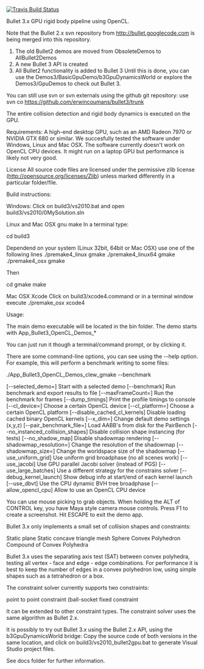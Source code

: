 [![Travis Build Status](https://api.travis-ci.org/bulletphysics/bullet3.png?branch=master)](https://travis-ci.org/bulletphysics/bullet3)

Bullet 3.x GPU rigid body pipeline using OpenCL.

Note that the Bullet 2.x svn repository from http://bullet.googlecode.com
is being merged into this repository. 

1) The old Bullet2 demos are moved from ObsoleteDemos to AllBullet2Demos
2) A new Bullet 3 API is created
3) All Bullet2 functionality is added to Bullet 3
Until this is done, you can use the Demos3/BasicGpuDemo/b3GpuDynamicsWorld
or explore the Demos3/GpuDemos to check out Bullet 3.

You can still use svn or svn externals using the github git repository: use svn co https://github.com/erwincoumans/bullet3/trunk

The entire collision detection and rigid body dynamics is executed on the GPU.

Requirements:
A high-end desktop GPU, such as an AMD Radeon 7970 or NVIDIA GTX 680 or similar.
We succesfully tested the software under Windows, Linux and Mac OSX.
The software currently doesn't work on OpenCL CPU devices. It might run
on a laptop GPU but performance is likely not very good.


License
All source code files are licensed under the permissive zlib license
(http://opensource.org/licenses/Zlib) unless marked differently in a particular folder/file.


Build instructions:

Windows:
Click on build3/vs2010.bat and open build3/vs2010/0MySolution.sln

Linux and Mac OSX gnu make
In a terminal type:

cd build3

Dependend on your system (Linux 32bit, 64bit or Mac OSX) use one of the following lines
./premake4_linux gmake
./premake4_linux64 gmake
./premake4_osx gmake

Then

cd gmake
make

Mac OSX Xcode
Click on build3/xcode4.command or in a terminal window execute
./premake_osx xcode4

Usage:

The main demo executable will be located in the bin folder.
The demo starts with App_Bullet3_OpenCL_Demos_*

You can just run it though a terminal/command prompt, or by clicking it.


There are some command-line options, you can see using the --help option. For example, this will perform a benchmark writing to some files:

./App_Bullet3_OpenCL_Demos_clew_gmake --benchmark

[--selected_demo=<int>]             Start with a selected demo
[--benchmark]                       Run benchmark and export results to file 
[--maxFrameCount=<int>]             Run the benchmark for <int> frames
[--dump_timings]                    Print the profile timings to console
[--cl_device=<int>]                 Choose a certain OpenCL device
[--cl_platform=<int>]               Choose a certain OpenCL platform
[--disable_cached_cl_kernels]       Disable loading cached binary OpenCL kernels
[--x_dim=<int>]                     Change default demo settings (x,y,z)
[--pair_benchmark_file=<filename>]  Load AABB's from disk for the PairBench
[--no_instanced_collision_shapes]   Disable collision shape instancing (for tests)
[--no_shadow_map]                   Disable shadowmap rendering
[--shadowmap_resolution=<int>]      Change the resolution of the shadowmap
[--shadowmap_size=<int>]            Change the worldspace size of the shadowmap
[--use_uniform_grid]                Use uniform grid broadphase (no all scenes work)
[--use_jacobi]                      Use GPU parallel Jacobi solver (instead of PGS)
[--use_large_batches]               Use a different strategy for the constrains solver
[--debug_kernel_launch]             Show debug info at start/end of each kernel launch
[--use_dbvt]                        Use the CPU dynamic BVH tree broadphase
[--allow_opencl_cpu]                Allow to use an OpenCL CPU device


You can use mouse picking to grab objects. When holding the ALT of CONTROL key, you have Maya style camera mouse controls.
Press F1 to create a screenshot. Hit ESCAPE to exit the demo app.


Bullet 3.x only implements a small set of collision shapes and constraints:

Static plane 
Static concave triangle mesh
Sphere
Convex Polyhedron
Compound of Convex Polyhedra

Bullet 3.x uses the separating axis test (SAT) between convex polyhedra, testing all vertex - face and edge - edge combinations. For performance it is best to keep the number of edges in a convex polyhedron low, using simple shapes such as a tetrahedron or a box.

The constraint solver currently supports two constraints:

point to point constraint (ball-socket
fixed constraint

It can be extended to other constraint types. The constraint solver uses the same algorithm as Bullet 2.x.

It is possibly to try out Bullet 3.x using the Bullet 2.x API, using the b3GpuDynamicsWorld bridge:
Copy the source code of both versions in the same location, and click on build3/vs2010_bullet2gpu.bat to generate Visual Studio project files.

See docs folder for further information.

